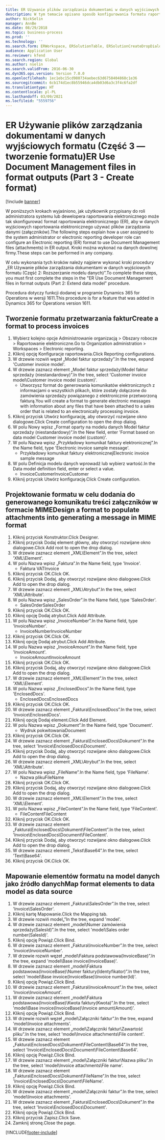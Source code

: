 ```yaml
---
title: ER Używanie plików zarządzania dokumentami w danych wyjściowych formatu (Część 3 — tworzenie formatu)
description: W tym temacie opisano sposób konfigurowania formatu raportowania elektronicznego do używania plików zarządzania dokumentami w wynikach ER. (część 3)
author: NickSelin
manager: AnnBe
ms.date: 08/29/2018
ms.topic: business-process
ms.prod: ''
ms.technology: ''
ms.search.form: ERWorkspace, ERSolutionTable, ERSolutionCreateDropDialog, EROperationDesigner, ERComponentTypeDropDialog
audience: Application User
ms.reviewer: kfend
ms.search.region: Global
ms.author: nselin
ms.search.validFrom: 2016-06-30
ms.dyn365.ops.version: Version 7.0.0
ms.openlocfilehash: 1ec1ebc15cd980734aebec63d6758404868c1e36
ms.sourcegitcommit: 6cb174d1ec8b55946dca4db03d6a3c3f4c6fa2df
ms.translationtype: HT
ms.contentlocale: pl-PL
ms.lasthandoff: 03/09/2021
ms.locfileid: "5559756"
---
```

# <a name="er-use-document-management-files-in-format-outputs-part-3---create-format"></a><span data-ttu-id="60a51-104">ER Używanie plików zarządzania dokumentami w danych wyjściowych formatu (Część 3 — tworzenie formatu)</span><span class="sxs-lookup"><span data-stu-id="60a51-104">ER Use Document Management files in format outputs (Part 3 - Create format)</span></span>

[!include [banner](../../includes/banner.md)]

<span data-ttu-id="60a51-105">W poniższych krokach wyjaśniono, jak użytkownik przypisany do roli administratora systemu lub dewelopera raportowania elektronicznego może tak skonfigurować format raportowania elektronicznego (ER), aby w danych wyjściowych raportowania elektronicznego używać plików zarządzania danymi (załączników).</span><span class="sxs-lookup"><span data-stu-id="60a51-105">The following steps explain how a user assigned to the system administrator or electronic reporting developer role can configure an Electronic reporting (ER) format to use Document Management files (attachments) in ER output.</span></span> <span data-ttu-id="60a51-106">Kroki można wykonać na danych dowolnej firmy.</span><span class="sxs-lookup"><span data-stu-id="60a51-106">These steps can be performed in any company.</span></span>

<span data-ttu-id="60a51-107">W celu wykonania tych kroków należy najpierw wykonać kroki procedury „ER Używanie plików zarządzania dokumentami w danych wyjściowych formatu (Część 2: Rozszerzanie modelu danych)”.</span><span class="sxs-lookup"><span data-stu-id="60a51-107">To complete these steps, you must first complete the steps in the "ER Use Document Management files in format outputs (Part 2: Extend data model" procedure.</span></span>

<span data-ttu-id="60a51-108">Procedura dotyczy funkcji dodanej w programie Dynamics 365 for Operations w wersji 1611.</span><span class="sxs-lookup"><span data-stu-id="60a51-108">This procedure is for a feature that was added in Dynamics 365 for Operations version 1611.</span></span>


## <a name="create-a-format-to-process-invoices"></a><span data-ttu-id="60a51-109">Tworzenie formatu przetwarzania faktur</span><span class="sxs-lookup"><span data-stu-id="60a51-109">Create a format to process invoices</span></span>
1. <span data-ttu-id="60a51-110">Wybierz kolejno opcje Administrowanie organizacją > Obszary robocze > Raportowanie elektroniczne.</span><span class="sxs-lookup"><span data-stu-id="60a51-110">Go to Organization administration > Workspaces > Electronic reporting.</span></span>
2. <span data-ttu-id="60a51-111">Kliknij opcję Konfiguracje raportowania.</span><span class="sxs-lookup"><span data-stu-id="60a51-111">Click Reporting configurations.</span></span>
3. <span data-ttu-id="60a51-112">W drzewie rozwiń węzeł „Model faktur sprzedaży”.</span><span class="sxs-lookup"><span data-stu-id="60a51-112">In the tree, expand 'Customer invoice model'.</span></span>
4. <span data-ttu-id="60a51-113">W drzewie zaznacz element „Model faktur sprzedaży\Model faktur sprzedaży (niestandardowy)”.</span><span class="sxs-lookup"><span data-stu-id="60a51-113">In the tree, select 'Customer invoice model\Customer invoice model (custom)'.</span></span>
    * <span data-ttu-id="60a51-114">Utworzysz format do generowania komunikatów elektronicznych z informacjami o wszystkich plikach, które zostały dołączone do zamówienia sprzedaży powiązanego z elektronicznie przetworzoną fakturą.</span><span class="sxs-lookup"><span data-stu-id="60a51-114">You will create a format to generate electronic messages with information about any files that have been attached to a sales order that is related to an electronically processing invoice.</span></span>  
5. <span data-ttu-id="60a51-115">Kliknij przycisk Utwórz konfigurację, aby otworzyć rozwijane okno dialogowe.</span><span class="sxs-lookup"><span data-stu-id="60a51-115">Click Create configuration to open the drop dialog.</span></span>
6. <span data-ttu-id="60a51-116">W polu Nowy wpisz „Format oparty na modelu danych Model faktur sprzedaży (niestandardowy)”.</span><span class="sxs-lookup"><span data-stu-id="60a51-116">In the New field, enter 'Format based on data model Customer invoice model (custom)'.</span></span>
7. <span data-ttu-id="60a51-117">W polu Nazwa wpisz „Przykładowy komunikat faktury elektronicznej”.</span><span class="sxs-lookup"><span data-stu-id="60a51-117">In the Name field, type 'Electronic invoice sample message'.</span></span>
    * <span data-ttu-id="60a51-118">Przykładowy komunikat faktury elektronicznej</span><span class="sxs-lookup"><span data-stu-id="60a51-118">Electronic invoice sample message</span></span>  
8. <span data-ttu-id="60a51-119">W polu Definicja modelu danych wprowadź lub wybierz wartość.</span><span class="sxs-lookup"><span data-stu-id="60a51-119">In the Data model definition field, enter or select a value.</span></span>
    * <span data-ttu-id="60a51-120">InvoiceCustomer</span><span class="sxs-lookup"><span data-stu-id="60a51-120">InvoiceCustomer</span></span>  
9. <span data-ttu-id="60a51-121">Kliknij przycisk Utwórz konfigurację.</span><span class="sxs-lookup"><span data-stu-id="60a51-121">Click Create configuration.</span></span>

## <a name="design-a-format-to-populate-attachments-into-generating-a-message-in-mime-format"></a><span data-ttu-id="60a51-122">Projektowanie formatu w celu dodania do generowanego komunikatu treści załączników w formacie MIME</span><span class="sxs-lookup"><span data-stu-id="60a51-122">Design a format to populate attachments into generating a message in MIME format</span></span>
1. <span data-ttu-id="60a51-123">Kliknij przycisk Konstruktor.</span><span class="sxs-lookup"><span data-stu-id="60a51-123">Click Designer.</span></span>
2. <span data-ttu-id="60a51-124">Kliknij przycisk Dodaj element główny, aby otworzyć rozwijane okno dialogowe.</span><span class="sxs-lookup"><span data-stu-id="60a51-124">Click Add root to open the drop dialog.</span></span>
3. <span data-ttu-id="60a51-125">W drzewie zaznacz element „XML\Element”.</span><span class="sxs-lookup"><span data-stu-id="60a51-125">In the tree, select 'XML\Element'.</span></span>
4. <span data-ttu-id="60a51-126">W polu Nazwa wpisz „Faktura”.</span><span class="sxs-lookup"><span data-stu-id="60a51-126">In the Name field, type 'Invoice'.</span></span>
    * <span data-ttu-id="60a51-127">Faktura VAT</span><span class="sxs-lookup"><span data-stu-id="60a51-127">Invoice</span></span>  
5. <span data-ttu-id="60a51-128">Kliknij przycisk OK.</span><span class="sxs-lookup"><span data-stu-id="60a51-128">Click OK.</span></span>
6. <span data-ttu-id="60a51-129">Kliknij przycisk Dodaj, aby otworzyć rozwijane okno dialogowe.</span><span class="sxs-lookup"><span data-stu-id="60a51-129">Click Add to open the drop dialog.</span></span>
7. <span data-ttu-id="60a51-130">W drzewie zaznacz element „XML\Atrybut”.</span><span class="sxs-lookup"><span data-stu-id="60a51-130">In the tree, select 'XML\Attribute'.</span></span>
8. <span data-ttu-id="60a51-131">W polu Nazwa wpisz „SalesOrder”.</span><span class="sxs-lookup"><span data-stu-id="60a51-131">In the Name field, type 'SalesOrder'.</span></span>
    * <span data-ttu-id="60a51-132">SalesOrder</span><span class="sxs-lookup"><span data-stu-id="60a51-132">SalesOrder</span></span>  
9. <span data-ttu-id="60a51-133">Kliknij przycisk OK.</span><span class="sxs-lookup"><span data-stu-id="60a51-133">Click OK.</span></span>
10. <span data-ttu-id="60a51-134">Kliknij opcję Dodaj atrybut.</span><span class="sxs-lookup"><span data-stu-id="60a51-134">Click Add Attribute.</span></span>
11. <span data-ttu-id="60a51-135">W polu Nazwa wpisz „InvoiceNumber”.</span><span class="sxs-lookup"><span data-stu-id="60a51-135">In the Name field, type 'InvoiceNumber'.</span></span>
    * <span data-ttu-id="60a51-136">InvoiceNumber</span><span class="sxs-lookup"><span data-stu-id="60a51-136">InvoiceNumber</span></span>  
12. <span data-ttu-id="60a51-137">Kliknij przycisk OK.</span><span class="sxs-lookup"><span data-stu-id="60a51-137">Click OK.</span></span>
13. <span data-ttu-id="60a51-138">Kliknij opcję Dodaj atrybut.</span><span class="sxs-lookup"><span data-stu-id="60a51-138">Click Add Attribute.</span></span>
14. <span data-ttu-id="60a51-139">W polu Nazwa wpisz „InvoiceAmount”.</span><span class="sxs-lookup"><span data-stu-id="60a51-139">In the Name field, type 'InvoiceAmount'.</span></span>
    * <span data-ttu-id="60a51-140">InvoiceAmount</span><span class="sxs-lookup"><span data-stu-id="60a51-140">InvoiceAmount</span></span>  
15. <span data-ttu-id="60a51-141">Kliknij przycisk OK.</span><span class="sxs-lookup"><span data-stu-id="60a51-141">Click OK.</span></span>
16. <span data-ttu-id="60a51-142">Kliknij przycisk Dodaj, aby otworzyć rozwijane okno dialogowe.</span><span class="sxs-lookup"><span data-stu-id="60a51-142">Click Add to open the drop dialog.</span></span>
17. <span data-ttu-id="60a51-143">W drzewie zaznacz element „XML\Element”.</span><span class="sxs-lookup"><span data-stu-id="60a51-143">In the tree, select 'XML\Element'.</span></span>
18. <span data-ttu-id="60a51-144">W polu Nazwa wpisz „EnclosedDocs”.</span><span class="sxs-lookup"><span data-stu-id="60a51-144">In the Name field, type 'EnclosedDocs'.</span></span>
    * <span data-ttu-id="60a51-145">EnclosedDocs</span><span class="sxs-lookup"><span data-stu-id="60a51-145">EnclosedDocs</span></span>  
19. <span data-ttu-id="60a51-146">Kliknij przycisk OK.</span><span class="sxs-lookup"><span data-stu-id="60a51-146">Click OK.</span></span>
20. <span data-ttu-id="60a51-147">W drzewie zaznacz element „Faktura\EnclosedDocs”.</span><span class="sxs-lookup"><span data-stu-id="60a51-147">In the tree, select 'Invoice\EnclosedDocs'.</span></span>
21. <span data-ttu-id="60a51-148">Kliknij opcję Dodaj element.</span><span class="sxs-lookup"><span data-stu-id="60a51-148">Click Add Element.</span></span>
22. <span data-ttu-id="60a51-149">W polu Nazwa wpisz „Dokument”.</span><span class="sxs-lookup"><span data-stu-id="60a51-149">In the Name field, type 'Document'.</span></span>
    * <span data-ttu-id="60a51-150">Wydruk pokwitowania</span><span class="sxs-lookup"><span data-stu-id="60a51-150">Document</span></span>  
23. <span data-ttu-id="60a51-151">Kliknij przycisk OK.</span><span class="sxs-lookup"><span data-stu-id="60a51-151">Click OK.</span></span>
24. <span data-ttu-id="60a51-152">W drzewie zaznacz element „Faktura\EnclosedDocs\Dokument”.</span><span class="sxs-lookup"><span data-stu-id="60a51-152">In the tree, select 'Invoice\EnclosedDocs\Document'.</span></span>
25. <span data-ttu-id="60a51-153">Kliknij przycisk Dodaj, aby otworzyć rozwijane okno dialogowe.</span><span class="sxs-lookup"><span data-stu-id="60a51-153">Click Add to open the drop dialog.</span></span>
26. <span data-ttu-id="60a51-154">W drzewie zaznacz element „XML\Atrybut”.</span><span class="sxs-lookup"><span data-stu-id="60a51-154">In the tree, select 'XML\Attribute'.</span></span>
27. <span data-ttu-id="60a51-155">W polu Nazwa wpisz „FileName”.</span><span class="sxs-lookup"><span data-stu-id="60a51-155">In the Name field, type 'FileName'.</span></span>
    * <span data-ttu-id="60a51-156">Nazwa pliku</span><span class="sxs-lookup"><span data-stu-id="60a51-156">FileName</span></span>  
28. <span data-ttu-id="60a51-157">Kliknij przycisk OK.</span><span class="sxs-lookup"><span data-stu-id="60a51-157">Click OK.</span></span>
29. <span data-ttu-id="60a51-158">Kliknij przycisk Dodaj, aby otworzyć rozwijane okno dialogowe.</span><span class="sxs-lookup"><span data-stu-id="60a51-158">Click Add to open the drop dialog.</span></span>
30. <span data-ttu-id="60a51-159">W drzewie zaznacz element „XML\Element”.</span><span class="sxs-lookup"><span data-stu-id="60a51-159">In the tree, select 'XML\Element'.</span></span>
31. <span data-ttu-id="60a51-160">W polu Nazwa wpisz „FileContent”.</span><span class="sxs-lookup"><span data-stu-id="60a51-160">In the Name field, type 'FileContent'.</span></span>
    * <span data-ttu-id="60a51-161">FileContent</span><span class="sxs-lookup"><span data-stu-id="60a51-161">FileContent</span></span>  
32. <span data-ttu-id="60a51-162">Kliknij przycisk OK.</span><span class="sxs-lookup"><span data-stu-id="60a51-162">Click OK.</span></span>
33. <span data-ttu-id="60a51-163">W drzewie zaznacz element „Faktura\EnclosedDocs\Dokument\FileContent”.</span><span class="sxs-lookup"><span data-stu-id="60a51-163">In the tree, select 'Invoice\EnclosedDocs\Document\FileContent'.</span></span>
34. <span data-ttu-id="60a51-164">Kliknij przycisk Dodaj, aby otworzyć rozwijane okno dialogowe.</span><span class="sxs-lookup"><span data-stu-id="60a51-164">Click Add to open the drop dialog.</span></span>
35. <span data-ttu-id="60a51-165">W drzewie zaznacz element „Tekst\Base64”.</span><span class="sxs-lookup"><span data-stu-id="60a51-165">In the tree, select 'Text\Base64'.</span></span>
36. <span data-ttu-id="60a51-166">Kliknij przycisk OK.</span><span class="sxs-lookup"><span data-stu-id="60a51-166">Click OK.</span></span>

## <a name="map-format-elements-to-data-model-as-data-source"></a><span data-ttu-id="60a51-167">Mapowanie elementów formatu na model danych jako źródło danych</span><span class="sxs-lookup"><span data-stu-id="60a51-167">Map format elements to data model as data source</span></span>
1. <span data-ttu-id="60a51-168">W drzewie zaznacz element „Faktura\SalesOrder”.</span><span class="sxs-lookup"><span data-stu-id="60a51-168">In the tree, select 'Invoice\SalesOrder'.</span></span>
2. <span data-ttu-id="60a51-169">Kliknij kartę Mapowanie.</span><span class="sxs-lookup"><span data-stu-id="60a51-169">Click the Mapping tab.</span></span>
3. <span data-ttu-id="60a51-170">W drzewie rozwiń model„”</span><span class="sxs-lookup"><span data-stu-id="60a51-170">In the tree, expand 'model'.</span></span>
4. <span data-ttu-id="60a51-171">W drzewie zaznacz element „model\Numer zamówienia sprzedaży(SalesId)”.</span><span class="sxs-lookup"><span data-stu-id="60a51-171">In the tree, select 'model\Sales order number(SalesId)'.</span></span>
5. <span data-ttu-id="60a51-172">Kliknij opcję Powiąż.</span><span class="sxs-lookup"><span data-stu-id="60a51-172">Click Bind.</span></span>
6. <span data-ttu-id="60a51-173">W drzewie zaznacz element „Faktura\InvoiceNumber”.</span><span class="sxs-lookup"><span data-stu-id="60a51-173">In the tree, select 'Invoice\InvoiceNumber'.</span></span>
7. <span data-ttu-id="60a51-174">W drzewie rozwiń węzeł „model\Faktura podstawowa(InvoiceBase)”.</span><span class="sxs-lookup"><span data-stu-id="60a51-174">In the tree, expand 'model\Base invoice(InvoiceBase)'.</span></span>
8. <span data-ttu-id="60a51-175">W drzewie zaznacz element „model\Faktura podstawowa(InvoiceBase)\Numer faktury(Identyfikator)”.</span><span class="sxs-lookup"><span data-stu-id="60a51-175">In the tree, select 'model\Base invoice(InvoiceBase)\Invoice number(Id)'.</span></span>
9. <span data-ttu-id="60a51-176">Kliknij opcję Powiąż.</span><span class="sxs-lookup"><span data-stu-id="60a51-176">Click Bind.</span></span>
10. <span data-ttu-id="60a51-177">W drzewie zaznacz element „Faktura\InvoiceAmount”.</span><span class="sxs-lookup"><span data-stu-id="60a51-177">In the tree, select 'Invoice\InvoiceAmount'.</span></span>
11. <span data-ttu-id="60a51-178">W drzewie zaznacz element „model\Faktura podstawowa(InvoiceBase)\Kwota faktury(Kwota)”.</span><span class="sxs-lookup"><span data-stu-id="60a51-178">In the tree, select 'model\Base invoice(InvoiceBase)\Invoice amount(Amount)'.</span></span>
12. <span data-ttu-id="60a51-179">Kliknij opcję Powiąż.</span><span class="sxs-lookup"><span data-stu-id="60a51-179">Click Bind.</span></span>
13. <span data-ttu-id="60a51-180">W drzewie rozwiń węzeł „model\Załączniki faktur”.</span><span class="sxs-lookup"><span data-stu-id="60a51-180">In the tree, expand 'model\Invoice attachments'.</span></span>
14. <span data-ttu-id="60a51-181">W drzewie zaznacz element „model\Załączniki faktur\Zawartość pliku”.</span><span class="sxs-lookup"><span data-stu-id="60a51-181">In the tree, select 'model\Invoice attachments\File content'.</span></span>
15. <span data-ttu-id="60a51-182">W drzewie zaznacz element „Faktura\EnclosedDocs\Dokument\FileContent\Base64”.</span><span class="sxs-lookup"><span data-stu-id="60a51-182">In the tree, select 'Invoice\EnclosedDocs\Document\FileContent\Base64'.</span></span>
16. <span data-ttu-id="60a51-183">Kliknij opcję Powiąż.</span><span class="sxs-lookup"><span data-stu-id="60a51-183">Click Bind.</span></span>
17. <span data-ttu-id="60a51-184">W drzewie zaznacz element „model\Załączniki faktur\Nazwa pliku”.</span><span class="sxs-lookup"><span data-stu-id="60a51-184">In the tree, select 'model\Invoice attachments\File name'.</span></span>
18. <span data-ttu-id="60a51-185">W drzewie zaznacz element „Faktura\EnclosedDocs\Dokument\FileName”.</span><span class="sxs-lookup"><span data-stu-id="60a51-185">In the tree, select 'Invoice\EnclosedDocs\Document\FileName'.</span></span>
19. <span data-ttu-id="60a51-186">Kliknij opcję Powiąż.</span><span class="sxs-lookup"><span data-stu-id="60a51-186">Click Bind.</span></span>
20. <span data-ttu-id="60a51-187">W drzewie zaznacz element „model\Załączniki faktur”.</span><span class="sxs-lookup"><span data-stu-id="60a51-187">In the tree, select 'model\Invoice attachments'.</span></span>
21. <span data-ttu-id="60a51-188">W drzewie zaznacz element „Faktura\EnclosedDocs\Dokument”.</span><span class="sxs-lookup"><span data-stu-id="60a51-188">In the tree, select 'Invoice\EnclosedDocs\Document'.</span></span>
22. <span data-ttu-id="60a51-189">Kliknij opcję Powiąż.</span><span class="sxs-lookup"><span data-stu-id="60a51-189">Click Bind.</span></span>
23. <span data-ttu-id="60a51-190">Kliknij przycisk Zapisz.</span><span class="sxs-lookup"><span data-stu-id="60a51-190">Click Save.</span></span>
24. <span data-ttu-id="60a51-191">Zamknij stronę.</span><span class="sxs-lookup"><span data-stu-id="60a51-191">Close the page.</span></span>



[!INCLUDE[footer-include](../../../../includes/footer-banner.md)]